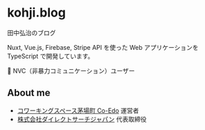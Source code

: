 # kohji.blog

田中弘治のブログ

Nuxt, Vue.js, Firebase, Stripe API を使った Web アプリケーションを TypeScript で開発しています。

💖 NVC（非暴力コミュニケーション）ユーザー

## About me

- [コワーキングスペース茅場町 Co-Edo](https://www.coworking.tokyo.jp/) 運営者
- [株式会社ダイレクトサーチジャパン](https://www.direct-search.jp/) 代表取締役


<ArticleCard/>

